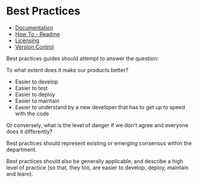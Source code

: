 # Best Practices

- [Documentation](/best-practices/documentation)
- [How To - Readme](/best-practices/howto_readme.md)
- [Licensing](/best-practices/licensing.md)
- [Version Control](/best-practices/version_control.md)

Best practices guides should attempt to answer the question:

To what extent does it make our products better?

 - Easier to develop
 - Easier to test
 - Easier to deploy
 - Easier to maintain
 - Easier to understand by a new developer that has to get up to speed with the code 

Or conversely, what is the level of danger if we don't agree and everyone does it differently?

Best practices should represent existing or emerging consensus within the department.

Best practices should also be generally applicable, and describe a high level of practice (so that, they too, are easier to develop, deploy, maintain and learn). 
